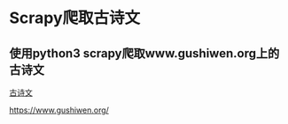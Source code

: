 # Scrapy爬取古诗文

**使用python3 scrapy爬取www.gushiwen.org上的古诗文**
---
[古诗文](https://www.gushiwen.org/)

https://www.gushiwen.org/



